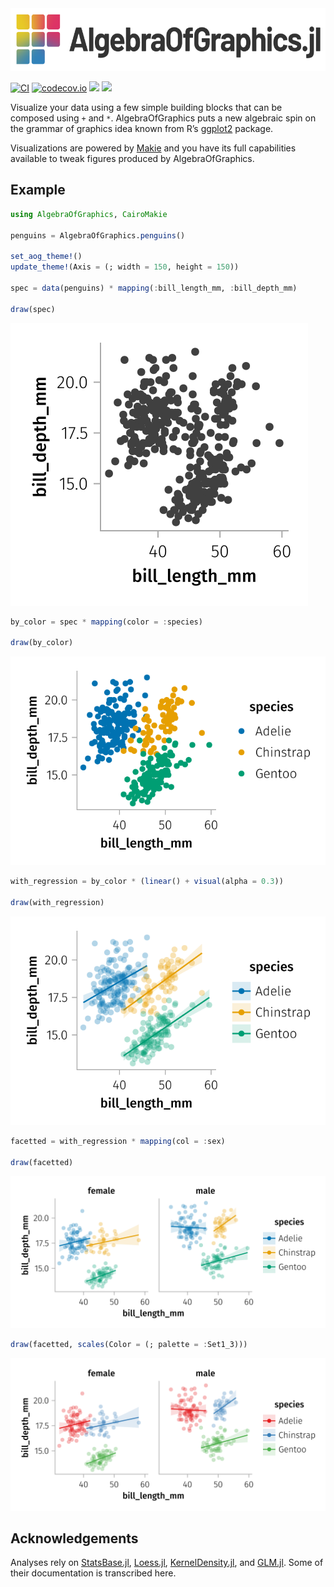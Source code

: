 

<div align="center">
  <picture>
    <source media="(prefers-color-scheme: dark)" srcset="/docs/src/assets/logo_with_text_dark.svg">
    <img alt="AlgebraOfGraphics Logo" src="/docs/src/assets/logo_with_text.svg" height="100">
  </picture>
</div>

[![CI](https://github.com/MakieOrg/AlgebraOfGraphics.jl/actions/workflows/ci.yml/badge.svg)](https://github.com/MakieOrg/AlgebraOfGraphics.jl/actions/workflows/ci.yml)
[![codecov.io](https://codecov.io/github/MakieOrg/AlgebraOfGraphics.jl/coverage.svg?branch=master)](http://codecov.io/github/MakieOrg/AlgebraOfGraphics.jl?branch=master)
[![](https://img.shields.io/badge/docs-stable-blue.svg)](https://aog.makie.org/stable)
[![](https://img.shields.io/badge/docs-dev-blue.svg)](https://aog.makie.org/dev)

Visualize your data using a few simple building blocks that can be
composed using `+` and `*`. AlgebraOfGraphics puts a new algebraic spin
on the grammar of graphics idea known from R’s
[ggplot2](https://ggplot2.tidyverse.org/) package.

Visualizations are powered by
[Makie](https://github.com/MakieOrg/Makie.jl) and you have its full
capabilities available to tweak figures produced by AlgebraOfGraphics.

## Example

``` julia
using AlgebraOfGraphics, CairoMakie

penguins = AlgebraOfGraphics.penguins()

set_aog_theme!()
update_theme!(Axis = (; width = 150, height = 150))

spec = data(penguins) * mapping(:bill_length_mm, :bill_depth_mm)

draw(spec)
```

![](README_files/figure-commonmark/cell-3-output-1.svg)

``` julia
by_color = spec * mapping(color = :species)

draw(by_color)
```

![](README_files/figure-commonmark/cell-4-output-1.svg)

``` julia
with_regression = by_color * (linear() + visual(alpha = 0.3))

draw(with_regression)
```

![](README_files/figure-commonmark/cell-5-output-1.svg)

``` julia
facetted = with_regression * mapping(col = :sex)

draw(facetted)
```

![](README_files/figure-commonmark/cell-6-output-1.svg)

``` julia
draw(facetted, scales(Color = (; palette = :Set1_3)))
```

![](README_files/figure-commonmark/cell-7-output-1.svg)

## Acknowledgements

Analyses rely on
[StatsBase.jl](https://github.com/JuliaStats/StatsBase.jl),
[Loess.jl](https://github.com/JuliaStats/Loess.jl),
[KernelDensity.jl](https://github.com/JuliaStats/KernelDensity.jl), and
[GLM.jl](https://github.com/JuliaStats/GLM.jl). Some of their
documentation is transcribed here.

